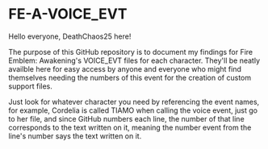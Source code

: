 # FE-A-VOICE_EVT

Hello everyone, DeathChaos25 here!

The purpose of this GitHub repository is to document my findings for Fire Emblem: Awakening's VOICE_EVT files for each character.
They'll be neatly availble here for easy access by anyone and everyone who might find themselves needing
the numbers of this event for the creation of custom support files.

Just look for whatever character you need by referencing the event names, for example, Cordelia is called TIAMO when calling the voice event, just go to her file, and since GitHub numbers each line, the number of that line corresponds to the text written on it, meaning the number event from the line's number says the text written on it.
